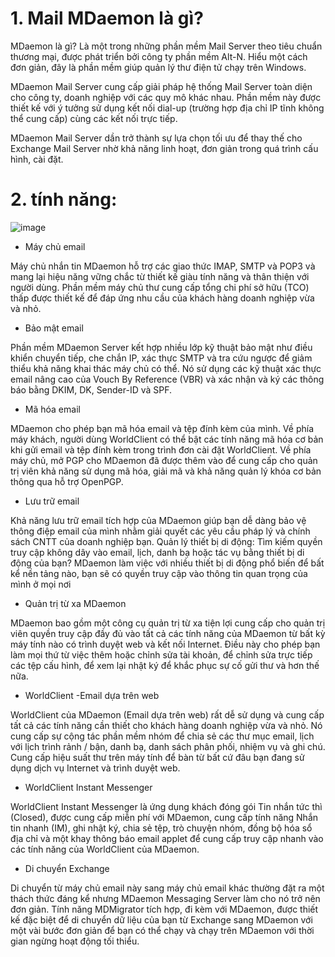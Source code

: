 # 1. Mail MDaemon là gì?

MDaemon là gì? Là một trong những phần mềm Mail Server theo tiêu chuẩn thương mại, được phát triển bởi công ty phần mềm Alt-N. Hiểu một cách đơn giản, đây là phần mềm giúp quản lý thư điện tử chạy trên Windows.

MDaemon Mail Server cung cấp giải pháp hệ thống Mail Server toàn diện cho công ty, doanh nghiệp với các quy mô khác nhau. Phần mềm này được thiết kế với ý tưởng sử dụng kết nối dial-up (trường hợp địa chỉ IP tĩnh không thể cung cấp) cùng các kết nối trực tiếp.

MDaemon Mail Server dần trở thành sự lựa chọn tối ưu để thay thế cho Exchange Mail Server nhờ khả năng linh hoạt, đơn giản trong quá trình cấu hình, cài đặt.

# 2. tính năng:

 ![image](https://user-images.githubusercontent.com/95491130/185271716-cdefd6f1-8e9a-49e8-90cc-cfbf8d5c41a8.png)

- Máy chủ email

Máy chủ nhắn tin MDaemon hỗ trợ các giao thức IMAP, SMTP và POP3 và mang lại hiệu năng vững chắc từ thiết kế giàu tính năng và thân thiện với người dùng. Phần mềm máy chủ thư cung cấp tổng chi phí sở hữu (TCO) thấp được thiết kế để đáp ứng nhu cầu của khách hàng doanh nghiệp vừa và nhỏ.

- Bảo mật email

Phần mềm MDaemon Server kết hợp nhiều lớp kỹ thuật bảo mật như điều khiển chuyển tiếp, che chắn IP, xác thực SMTP và tra cứu ngược để giảm thiểu khả năng khai thác máy chủ có thể. Nó sử dụng các kỹ thuật xác thực email nâng cao của Vouch By Reference (VBR) và xác nhận và ký các thông báo bằng DKIM, DK, Sender-ID và SPF.

- Mã hóa email

MDaemon cho phép bạn mã hóa email và tệp đính kèm của mình. Về phía máy khách, người dùng WorldClient có thể bật các tính năng mã hóa cơ bản khi gửi email và tệp đính kèm trong trình đơn cài đặt WorldClient. Về phía máy chủ, mở PGP cho MDaemon đã được thêm vào để cung cấp cho quản trị viên khả năng sử dụng mã hóa, giải mã và khả năng quản lý khóa cơ bản thông qua hỗ trợ OpenPGP.

- Lưu trữ email

Khả năng lưu trữ email tích hợp của MDaemon giúp bạn dễ dàng bảo vệ thông điệp email của mình nhằm giải quyết các yêu cầu pháp lý và chính sách CNTT của doanh nghiệp bạn.
Quản lý thiết bị di động: Tìm kiếm quyền truy cập không dây vào email, lịch, danh bạ hoặc tác vụ bằng thiết bị di động của bạn? MDaemon làm việc với nhiều thiết bị di động phổ biến để bất kể nền tảng nào, bạn sẽ có quyền truy cập vào thông tin quan trọng của mình ở mọi nơi

- Quản trị từ xa MDaemon

MDaemon bao gồm một công cụ quản trị từ xa tiện lợi cung cấp cho quản trị viên quyền truy cập đầy đủ vào tất cả các tính năng của MDaemon từ bất kỳ máy tính nào có trình duyệt web và kết nối Internet. Điều này cho phép bạn làm mọi thứ từ việc thêm hoặc chỉnh sửa tài khoản, để chỉnh sửa trực tiếp các tệp cấu hình, để xem lại nhật ký để khắc phục sự cố gửi thư và hơn thế nữa.

- WorldClient -Email dựa trên web

WorldClient của MDaemon (Email dựa trên web) rất dễ sử dụng và cung cấp tất cả các tính năng cần thiết cho khách hàng doanh nghiệp vừa và nhỏ. Nó cung cấp sự cộng tác phần mềm nhóm để chia sẻ các thư mục email, lịch với lịch trình rảnh / bận, danh bạ, danh sách phân phối, nhiệm vụ và ghi chú. Cung cấp hiệu suất thư trên máy tính để bàn từ bất cứ đâu bạn đang sử dụng dịch vụ Internet và trình duyệt web.

- WorldClient Instant Messenger

WorldClient Instant Messenger là ứng dụng khách đóng gói Tin nhắn tức thì (Closed), được cung cấp miễn phí với MDaemon, cung cấp tính năng Nhắn tin nhanh (IM), ghi nhật ký, chia sẻ tệp, trò chuyện nhóm, đồng bộ hóa sổ địa chỉ và một khay thông báo email applet để cung cấp truy cập nhanh vào các tính năng của WorldClient của MDaemon.

- Di chuyển Exchange

Di chuyển từ máy chủ email này sang máy chủ email khác thường đặt ra một thách thức đáng kể nhưng MDaemon Messaging Server làm cho nó trở nên đơn giản. Tính năng MDMigrator tích hợp, đi kèm với MDaemon, được thiết kế đặc biệt để di chuyển dữ liệu của bạn từ Exchange sang MDaemon với một vài bước đơn giản để bạn có thể chạy và chạy trên MDaemon với thời gian ngừng hoạt động tối thiểu.






























